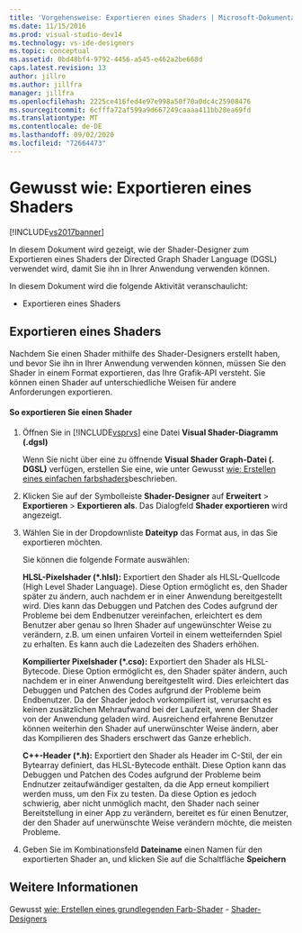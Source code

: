 ```yaml
---
title: 'Vorgehensweise: Exportieren eines Shaders | Microsoft-Dokumentation'
ms.date: 11/15/2016
ms.prod: visual-studio-dev14
ms.technology: vs-ide-designers
ms.topic: conceptual
ms.assetid: 0bd48bf4-9792-4456-a545-e462a2be668d
caps.latest.revision: 13
author: jillre
ms.author: jillfra
manager: jillfra
ms.openlocfilehash: 2225ce416fed4e97e998a50f70a0dc4c25908476
ms.sourcegitcommit: 6cfffa72af599a9d667249caaaa411bb28ea69fd
ms.translationtype: MT
ms.contentlocale: de-DE
ms.lasthandoff: 09/02/2020
ms.locfileid: "72664473"
---
```

# <a name="how-to-export-a-shader"></a>Gewusst wie: Exportieren eines Shaders
[!INCLUDE[vs2017banner](../includes/vs2017banner.md)]

In diesem Dokument wird gezeigt, wie der Shader-Designer zum Exportieren eines Shaders der Directed Graph Shader Language (DGSL) verwendet wird, damit Sie ihn in Ihrer Anwendung verwenden können.

 In diesem Dokument wird die folgende Aktivität veranschaulicht:

- Exportieren eines Shaders

## <a name="exporting-a-shader"></a>Exportieren eines Shaders
 Nachdem Sie einen Shader mithilfe des Shader-Designers erstellt haben, und bevor Sie ihn in Ihrer Anwendung verwenden können, müssen Sie den Shader in einem Format exportieren, das Ihre Grafik-API versteht. Sie können einen Shader auf unterschiedliche Weisen für andere Anforderungen exportieren.

#### <a name="to-export-a-shader"></a>So exportieren Sie einen Shader

1. Öffnen Sie in [!INCLUDE[vsprvs](../includes/vsprvs-md.md)] eine Datei **Visual Shader-Diagramm (.dgsl)**

     Wenn Sie nicht über eine zu öffnende **Visual Shader Graph-Datei (. DGSL)** verfügen, erstellen Sie eine, wie unter Gewusst [wie: Erstellen eines einfachen farbshaders](../designers/how-to-create-a-basic-color-shader.md)beschrieben.

2. Klicken Sie auf der Symbolleiste **Shader-Designer** auf **Erweitert** > **Exportieren** > **Exportieren als**. Das Dialogfeld **Shader exportieren** wird angezeigt.

3. Wählen Sie in der Dropdownliste **Dateityp** das Format aus, in das Sie exportieren möchten.

     Sie können die folgende Formate auswählen:

     **HLSL-Pixelshader (\*.hlsl):** Exportiert den Shader als HLSL-Quellcode (High Level Shader Language). Diese Option ermöglicht es, den Shader später zu ändern, auch nachdem er in einer Anwendung bereitgestellt wird. Dies kann das Debuggen und Patchen des Codes aufgrund der Probleme bei dem Endbenutzer vereinfachen, erleichtert es dem Benutzer aber genau so Ihren Shader auf ungewünschter Weise zu verändern, z.B. um einen unfairen Vorteil in einem wetteifernden Spiel zu erhalten. Es kann auch die Ladezeiten des Shaders erhöhen.

     **Kompilierter Pixelshader (\*.cso):** Exportiert den Shader als HLSL-Bytecode. Diese Option ermöglicht es, den Shader später ändern, auch nachdem er in einer Anwendung bereitgestellt wird. Dies erleichtert das Debuggen und Patchen des Codes aufgrund der Probleme beim Endbenutzer. Da der Shader jedoch vorkompiliert ist, verursacht es keinen zusätzlichen Mehraufwand bei der Laufzeit, wenn der Shader von der Anwendung geladen wird. Ausreichend erfahrene Benutzer können weiterhin den Shader auf unerwünschter Weise ändern, aber das Kompilieren des Shaders erschwert das Ganze erheblich.

     **C++-Header (\*.h):** Exportiert den Shader als Header im C-Stil, der ein Bytearray definiert, das HLSL-Bytecode enthält. Diese Option kann das Debuggen und Patchen des Codes aufgrund der Probleme beim Endnutzer zeitaufwändiger gestalten, da die App erneut kompiliert werden muss, um den Fix zu testen. Da diese Option es jedoch schwierig, aber nicht unmöglich macht, den Shader nach seiner Bereitstellung in einer App zu verändern, bereitet es für einen Benutzer, der den Shader auf unerwünschte Weise verändern möchte, die meisten Probleme.

4. Geben Sie im Kombinationsfeld **Dateiname** einen Namen für den exportierten Shader an, und klicken Sie auf die Schaltfläche **Speichern**

## <a name="see-also"></a>Weitere Informationen
 Gewusst [wie: Erstellen eines grundlegenden Farb-Shader](../designers/how-to-create-a-basic-color-shader.md) - [Shader-Designers](../designers/shader-designer.md)
